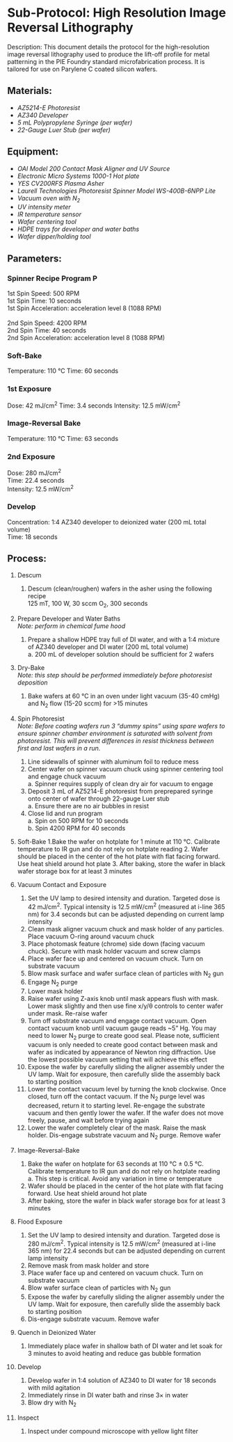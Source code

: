 # Sub-Protocol: High Resolution Image Reversal Lithography

Description: This document details the protocol for the high-resolution image reversal lithography used to produce the lift-off profile for metal patterning in the PIE Foundry standard microfabrication process. It is tailored for use on Parylene C coated silicon wafers.

## Materials:

* *AZ5214-E Photoresist*
* *AZ340 Developer*
* *5 mL Polypropylene Syringe (per wafer)*
* *22-Gauge Luer Stub (per wafer)*

## Equipment:

* *OAI Model 200 Contact Mask Aligner and UV Source*
* *Electronic Micro Systems 1000-1 Hot plate*
* *YES CV200RFS Plasma Asher*
* *Laurell Technologies Photoresist Spinner Model WS-400B-6NPP Lite*
* *Vacuum oven with N<sub>2</sub>*
* *UV intensity meter*
* *IR temperature sensor*
* *Wafer centering tool*
* *HDPE trays for developer and water baths*
* *Wafer dipper/holding tool*

## Parameters:

### Spinner Recipe Program P  
1st Spin Speed: 500 RPM  
1st Spin Time: 10 seconds<br>
1st Spin Acceleration: acceleration level 8 (1088 RPM)  
<br>
2nd Spin Speed: 4200 RPM  
2nd Spin Time: 40 seconds<br>
2nd Spin Acceleration: acceleration level 8 (1088 RPM)

### Soft-Bake
Temperature: 110 °C
Time: 60 seconds

### 1st Exposure
Dose: 42 mJ/cm<sup>2</sup>
Time: 3.4 seconds
Intensity: 12.5 mW/cm<sup>2</sup>

### Image-Reversal Bake
Temperature: 110 °C
Time: 63 seconds

### 2nd Exposure
Dose: 280 mJ/cm<sup>2</sup><br>
Time: 22.4 seconds<br>
Intensity: 12.5 mW/cm<sup>2</sup>

### Develop
Concentration: 1:4 AZ340 developer to deionized water (200 mL total volume)<br>
Time: 18 seconds

## Process:

1.  Descum
    1. Descum (clean/roughen) wafers in the asher using the following recipe<br>
   125 mT, 100 W, 30 sccm O<sub>2</sub>, 300 seconds

2. Prepare Developer and Water Baths<br>
_Note: perform in chemical fume hood_
    1. Prepare a shallow HDPE tray full of DI water, and with a 1:4 mixture of AZ340 developer and DI water (200 mL total volume)
    <br> a. 200 mL of developer solution should be sufficient for 2 wafers

3. Dry-Bake<br>
_Note: this step should be performed immediately before photoresist deposition_
    1. Bake wafers at 60 °C in an oven under light vacuum (35-40 cmHg) and N<sub>2</sub> flow (15-20 sccm) for >15 minutes

4. Spin Photoresist<br>
_Note: Before coating wafers run 3 “dummy spins” using spare wafers to ensure spinner chamber environment is saturated with solvent from photoresist. This will prevent differences in resist thickness between first and last wafers in a run._
    1. Line sidewalls of spinner with aluminum foil to reduce mess
    2. Center wafer on spinner vacuum chuck using spinner centering tool and engage chuck vacuum
    <br> a. Spinner requires supply of clean dry air for vacuum to engage
    3. Deposit 3 mL of AZ5214-E photoresist from preprepared syringe onto center of wafer through 22-gauge Luer stub
    <br> a. Ensure there are no air bubbles in resist
    4. Close lid and run program
    <br> a. Spin on 500 RPM for 10 seconds
    <br> b. Spin 4200 RPM for 40 seconds

5. Soft-Bake
    1.Bake the wafer on hotplate for 1 minute at 110 °C. Calibrate temperature to IR gun and do not rely on hotplate reading
    2. Wafer should be placed in the center of the hot plate with flat facing forward. Use heat shield around hot plate
    3. After baking, store the wafer in black wafer storage box for at least 3 minutes

6. Vacuum Contact and Exposure
    1. Set the UV lamp to desired intensity and duration. Targeted dose is 42 mJ/cm<sup>2</sup>. Typical intensity is 12.5 mW/cm<sup>2</sup> (measured at i-line 365 nm) for 3.4 seconds but can be adjusted depending on current lamp intensity
    2. Clean mask aligner vacuum chuck and mask holder of any particles. Place vacuum O-ring around vacuum chuck
    3. Place photomask feature (chrome) side down (facing vacuum chuck). Secure with mask holder vacuum and screw clamps
    4. Place wafer face up and centered on vacuum chuck. Turn on substrate vacuum
    5. Blow mask surface and wafer surface clean of particles with N<sub>2</sub> gun
    6. Engage N<sub>2</sub> purge
    7. Lower mask holder
    8. Raise wafer using Z-axis knob until mask appears flush with mask. Lower mask slightly and then use fine x/y/θ controls to center wafer under mask. Re-raise wafer
    9. Turn off substrate vacuum and engage contact vacuum. Open contact vacuum knob until vacuum gauge reads ~5” Hg. You may need to lower N<sub>2</sub> purge to create good seal. Please note, sufficient vacuum is only needed to create good contact between mask and wafer as indicated by appearance of Newton ring diffraction. Use the lowest possible vacuum setting that will achieve this effect
    10. Expose the wafer by carefully sliding the aligner assembly under the UV lamp. Wait for exposure, then carefully slide the assembly back to starting position
    11. Lower the contact vacuum level by turning the knob clockwise. Once closed, turn off the contact vacuum. If the N<sub>2</sub> purge level was decreased, return it to starting level. Re-engage the substrate vacuum and then gently lower the wafer. If the wafer does not move freely, pause, and wait before trying again
    12. Lower the wafer completely clear of the mask. Raise the mask holder. Dis-engage substrate vacuum and N<sub>2</sub> purge. Remove wafer

7. Image-Reversal-Bake
    1. Bake the wafer on hotplate for 63 seconds at 110 °C ± 0.5 °C. Calibrate temperature to IR gun and do not rely on hotplate reading
    <br> a. This step is critical. Avoid any variation in time or temperature
    2. Wafer should be placed in the center of the hot plate with flat facing forward. Use heat shield around hot plate
    3. After baking, store the wafer in black wafer storage box for at least 3 minutes

8. Flood Exposure
    1. Set the UV lamp to desired intensity and duration. Targeted dose is 280 mJ/cm<sup>2</sup>. Typical intensity is 12.5 mW/cm<sup>2</sup> (measured at i-line 365 nm) for 22.4 seconds but can be adjusted depending on current lamp intensity
    2. Remove mask from mask holder and store
    3. Place wafer face up and centered on vacuum chuck. Turn on substrate vacuum
    4. Blow wafer surface clean of particles with N<sub>2</sub> gun
    5. Expose the wafer by carefully sliding the aligner assembly under the UV lamp. Wait for exposure, then carefully slide the assembly back to starting position
    6. Dis-engage substrate vacuum. Remove wafer

9. Quench in Deionized Water
    1. Immediately place wafer in shallow bath of DI water and let soak for 3 minutes to avoid heating and reduce gas bubble formation

10. Develop
    1. Develop wafer in 1:4 solution of AZ340 to DI water for 18 seconds with mild agitation
    2. Immediately rinse in DI water bath and rinse 3× in water
    3. Blow dry with N<sub>2</sub>

11. Inspect
    1. Inspect under compound microscope with yellow light filter

